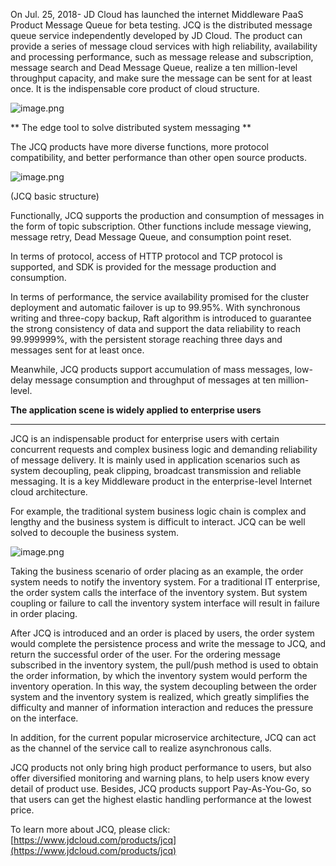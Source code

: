 On Jul. 25, 2018- JD Cloud has launched the internet Middleware PaaS Product Message Queue for beta testing. JCQ is the distributed message queue service independently developed by JD Cloud. The product can provide a series of message cloud services with high reliability, availability and processing performance, such as message release and subscription, message search and Dead Message Queue, realize a ten million-level throughput capacity, and make sure the message can be sent for at least once. It is the indispensable core product of cloud structure.

![image.png]()

** The edge tool to solve distributed system messaging **

The JCQ products have more diverse functions, more protocol compatibility, and better performance than other open source products.

![image.png]()

(JCQ basic structure)

Functionally, JCQ supports the production and consumption of messages in the form of topic subscription. Other functions include message viewing, message retry, Dead Message Queue, and consumption point reset.

In terms of protocol, access of HTTP protocol and TCP protocol is supported, and SDK is provided for the message production and consumption.

In terms of performance, the service availability promised for the cluster deployment and automatic failover is up to 99.95%. With synchronous writing and three-copy backup, Raft algorithm is introduced to guarantee the strong consistency of data and support the data reliability to reach 99.999999%, with the persistent storage reaching three days and messages sent for at least once.

Meanwhile, JCQ products support accumulation of mass messages, low-delay message consumption and throughput of messages at ten million-level.

**The application scene is widely applied to enterprise users**

****

JCQ is an indispensable product for enterprise users with certain concurrent requests and complex business logic and demanding reliability of message delivery. It is mainly used in application scenarios such as system decoupling, peak clipping, broadcast transmission and reliable messaging. It is a key Middleware product in the enterprise-level Internet cloud architecture.

For example, the traditional system business logic chain is complex and lengthy and the business system is difficult to interact. JCQ can be well solved to decouple the business system.

![image.png]()

Taking the business scenario of order placing as an example, the order system needs to notify the inventory system. For a traditional IT enterprise, the order system calls the interface of the inventory system. But system coupling or failure to call the inventory system interface will result in failure in order placing.

After JCQ is introduced and an order is placed by users, the order system would complete the persistence process and write the message to JCQ, and return the successful order of the user. For the ordering message subscribed in the inventory system, the pull/push method is used to obtain the order information, by which the inventory system would perform the inventory operation. In this way, the system decoupling between the order system and the inventory system is realized, which greatly simplifies the difficulty and manner of information interaction and reduces the pressure on the interface.

In addition, for the current popular microservice architecture, JCQ can act as the channel of the service call to realize asynchronous calls.

JCQ products not only bring high product performance to users, but also offer diversified monitoring and warning plans, to help users know every detail of product use. Besides, JCQ products support Pay-As-You-Go, so that users can get the highest elastic handling performance at the lowest price.

To learn more about JCQ, please click:  [https://www.jdcloud.com/products/jcq](https://www.jdcloud.com/products/jcq)